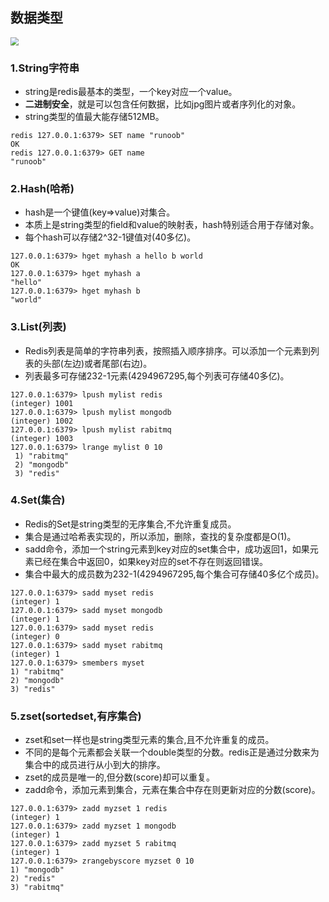 ## 数据类型

<img src="https://javanote.oss-cn-shenzhen.aliyuncs.com/1_数据类型.png" style="zoom: 80%;" />

### 1.String字符串

- string是redis最基本的类型，一个key对应一个value。
- **二进制安全**，就是可以包含任何数据，比如jpg图片或者序列化的对象。
- string类型的值最大能存储512MB。

```shell
redis 127.0.0.1:6379> SET name "runoob"
OK
redis 127.0.0.1:6379> GET name
"runoob"
```



### 2.Hash(哈希)

- hash是一个键值(key=>value)对集合。
- 本质上是string类型的field和value的映射表，hash特别适合用于存储对象。
- 每个hash可以存储2^32-1键值对(40多亿)。

```shell
127.0.0.1:6379> hget myhash a hello b world
OK
127.0.0.1:6379> hget myhash a
"hello"
127.0.0.1:6379> hget myhash b
"world"
```



### 3.List(列表)

- Redis列表是简单的字符串列表，按照插入顺序排序。可以添加一个元素到列表的头部(左边)或者尾部(右边)。
- 列表最多可存储232-1元素(4294967295,每个列表可存储40多亿)。

```shell
127.0.0.1:6379> lpush mylist redis
(integer) 1001
127.0.0.1:6379> lpush mylist mongodb
(integer) 1002
127.0.0.1:6379> lpush mylist rabitmq
(integer) 1003
127.0.0.1:6379> lrange mylist 0 10
 1) "rabitmq"
 2) "mongodb"
 3) "redis"

```



### 4.Set(集合)

- Redis的Set是string类型的无序集合,不允许重复成员。
- 集合是通过哈希表实现的，所以添加，删除，查找的复杂度都是O(1)。
- sadd命令，添加一个string元素到key对应的set集合中，成功返回1，如果元素已经在集合中返回0，如果key对应的set不存在则返回错误。
- 集合中最大的成员数为232-1(4294967295,每个集合可存储40多亿个成员)。

```shell
127.0.0.1:6379> sadd myset redis
(integer) 1
127.0.0.1:6379> sadd myset mongodb
(integer) 1
127.0.0.1:6379> sadd myset redis
(integer) 0
127.0.0.1:6379> sadd myset rabitmq
(integer) 1
127.0.0.1:6379> smembers myset
1) "rabitmq"
2) "mongodb"
3) "redis"
```



### 5.zset(sortedset,有序集合)

- zset和set一样也是string类型元素的集合,且不允许重复的成员。
- 不同的是每个元素都会关联一个double类型的分数。redis正是通过分数来为集合中的成员进行从小到大的排序。
- zset的成员是唯一的,但分数(score)却可以重复。
- zadd命令，添加元素到集合，元素在集合中存在则更新对应的分数(score)。

```shell
127.0.0.1:6379> zadd myzset 1 redis
(integer) 1
127.0.0.1:6379> zadd myzset 1 mongodb
(integer) 1
127.0.0.1:6379> zadd myzset 5 rabitmq
(integer) 1
127.0.0.1:6379> zrangebyscore myzset 0 10
1) "mongodb"
2) "redis"
3) "rabitmq"
```


